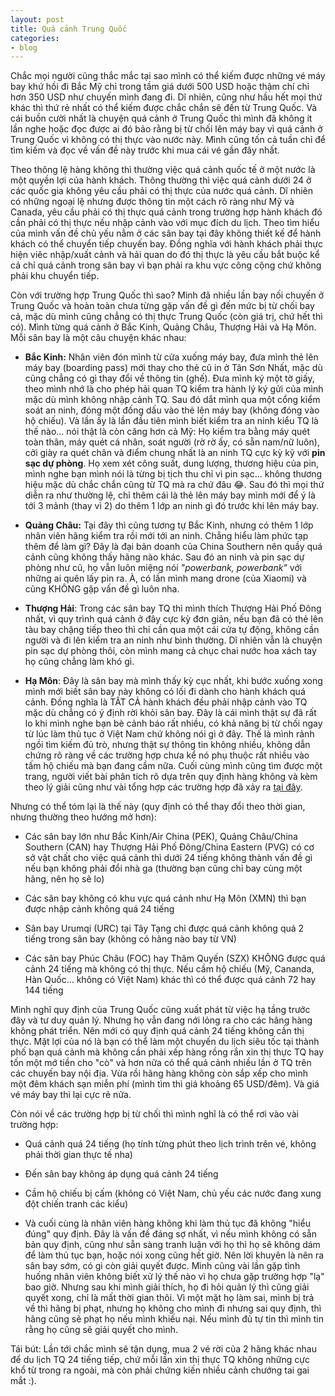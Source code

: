 ```yaml
---
layout: post
title: Quá cảnh Trung Quốc
categories:
- blog
---
```


Chắc mọi người cũng thắc mắc tại sao mình có thể kiếm được những vé máy bay khứ hồi đi Bắc Mỹ chỉ trong tầm giá dưới 500 USD hoặc thậm chí chỉ hơn 350 USD như chuyến mình đang đi. Dĩ nhiên, cũng như hầu hết mọi thứ khác thì thứ rẻ nhất có thể kiếm được chắc chắn sẽ đến từ Trung Quốc. Và cái buồn cười nhất là chuyện quá cảnh ở Trung Quốc thì mình đã không ít lần nghe hoặc đọc được ai đó bảo rằng bị từ chối lên máy bay vì quá cảnh ở Trung Quốc vì không có thị thực vào nước này. Mình cũng tốn cả tuần chỉ để tìm kiếm và đọc về vấn đề này trước khi mua cái vé gần đây nhất. 

Theo thông lệ hàng không thì thường việc quá cảnh quốc tế ở một nước là một quyền lợi của hành khách. Thông thường thì việc quá cảnh dưới 24 ở các quốc gia không yêu cầu phải có thị thực của nước quá cảnh. Dĩ nhiên có những ngoại lệ nhưng được thông tin một cách rõ ràng như Mỹ và Canada, yêu cầu phải có thị thực quá cảnh trong trường hợp hành khách đó cần phải có thị thực nếu nhập cảnh vào với mục đích du lịch. Theo tìm hiểu của mình vấn đề chủ yếu nằm ở các sân bay tại đây không thiết kế để hành khách có thể chuyển tiếp chuyến bay. Đồng nghĩa với hành khách phải thực hiện viêc nhập/xuất cảnh và hải quan do đó thị thực là yêu cầu bắt buộc kể cả chỉ quá cảnh trong sân bay vì bạn phải ra khu vực công cộng chứ không phải khu chuyển tiếp.

Còn với trường hợp Trung Quốc thì sao? Mình đã nhiều lần bay nối chuyến ở Trung Quốc và hoàn toàn chưa từng gặp vấn đề gì đến mức bị từ chối bay cả, mặc dù mình cũng chẳng có thị thực Trung Quốc (còn giá trị, chứ hết thì có). Mình từng quá cảnh ở Bắc Kinh, Quảng Châu, Thượng Hải và Hạ Môn. Mỗi sân bay là một câu chuyện khác nhau:

- **Bắc Kinh:** Nhân viên đón mình từ cửa xuống máy bay, đưa mình thẻ lên máy bay (boarding pass) mới thay cho thẻ cũ in ở Tân Sơn Nhất, mặc dù cũng chẳng có gì thay đổi về thông tin (ghế). Đưa mình ký một tờ giấy, theo mình nhớ là cho phép hải quan TQ kiểm tra hành lý ký gửi của mình mặc dù mình không nhập cảnh TQ. Sau đó dắt mình qua một cổng kiểm soát an ninh, đóng một đống dấu vào thẻ lên máy bay (không đóng vào hộ chiếu). Và lần ấy là lần đầu tiên mình biết kiểm tra an ninh kiểu TQ là thế nào... nói thật là còn căng hơn cả Mỹ: Họ kiểm tra bằng máy quét toàn thân, máy quét cá nhân, soát người (rờ rờ ấy, có sẵn nam/nữ luôn), cởi giày ra quét chân và điểm chung nhất là an ninh TQ cực kỳ kỹ với **pin sạc dự phòng**. Họ xem xét công suất, dung lượng, thương hiệu của pin, mình nghe bạn mình nói là từng bị tịch thu chỉ vì pin sạc... không thương hiệu mặc dù chắc chắn cũng từ TQ mà ra chứ đâu 😂. Sau đó thì mọi thứ diễn ra như thường lệ, chỉ thêm cái là thẻ lên máy bay mình mới để ý là tới 3 mảnh (thay vì 2) do thêm 1 lớp an ninh gì đó trước khi lên máy bay.

- **Quảng Châu:** Tại đây thì cũng tương tự Bắc Kinh, nhưng có thêm 1 lớp nhân viên hãng kiểm tra rồi mới tới an ninh. Chẳng hiểu làm phức tạp thêm để làm gì? Đây là đại bản doanh của China Southern nên quầy quá cảnh cũng không thấy hãng nào khác. Sau đó an ninh và pin sạc dự phòng như cũ, họ vẫn luôn miệng nói *"powerbank, powerbank"* với những ai quên lấy pin ra. À, có lần mình mang drone (của Xiaomi) và cũng KHÔNG gặp vấn đề gì luôn nha.

- **Thượng Hải**: Trong các sân bay TQ thì mình thích Thượng Hải Phố Đông nhất, vì quy trình quá cảnh ở đây cực kỳ đơn giản, nếu bạn đã có thẻ lên tàu bay chặng tiếp theo thì chỉ cần qua một cái cửa tự động, không cần người và đi lên kiểm tra an ninh như bình thường. Dĩ nhiên vẫn là chuyện pin sạc dự phòng thôi, còn mình mang cả chục chai nước hoa xách tay họ cũng chẳng làm khó gì.

- **Hạ Môn**: Đây là sân bay mà mình thấy kỳ cục nhất, khi bước xuống xong mình mới biết sân bay này không có lối đi dành cho hành khách quá cảnh. Đồng nghĩa là TẤT CẢ hành khách đều phải nhập cảnh vào TQ mặc dù chẳng có ý định rời khỏi sân bay. Đây là cái mình thật sự đã rất lo khi mình nghe bạn bè cảnh báo rất nhiều, có khả năng bị từ chối ngay từ lúc làm thủ tục ở Việt Nam chứ không nói gì ở đây. Thế là mình rảnh ngồi tìm kiếm đủ trò, nhưng thật sự thông tin không nhiều, không dẫn chứng rõ ràng về các trường hợp chưa kể nó phụ thuộc rất nhiều vào tấm hộ chiếu mà bạn đang cầm nữa. Cuối cùng mình cũng tìm được một trang, người viết bài phân tích rõ dựa trên quy định hàng không và kèm theo lý giải cũng như vài tổng hợp các trường hợp đã xảy ra [tại đây](https://www.flyertalk.com/forum/china/708095-china-24-72-144-hour-transit-without-visa-twov-rules-master-thread-6.html).

Nhưng có thể tóm lại là thế này (quy định có thể thay đổi theo thời gian, nhưng thường theo hướng mở hơn):

- Các sân bay lớn như Bắc Kinh/Air China (PEK), Quảng Châu/China Southern (CAN) hay Thượng Hải Phố Đông/China Eastern (PVG) có cơ sở vật chất cho việc quá cảnh thì dưới 24 tiếng không thành vấn đề gì nếu bạn không phải đổi nhà ga (thường bạn cũng chỉ bay cùng một hãng, nên họ sẽ lo)

- Các sân bay không có khu vực quá cảnh như Hạ Môn (XMN) thì bạn được nhập cảnh không quá 24 tiếng

- Sân bay Urumqi (URC) tại Tây Tạng chỉ được quá cảnh không quá 2 tiếng trong sân bay (không có hãng nào bay từ VN)

- Các sân bay Phúc Châu (FOC) hay Thâm Quyến (SZX) KHÔNG được quá cảnh 24 tiếng mà không có thị thực. Nếu cầm hộ chiếu (Mỹ, Cananda, Hàn Quốc... không có Việt Nam) khác thì có thể được quá cảnh 72 hay 144 tiếng

Mình nghĩ quy định của Trung Quốc cũng xuất phát từ việc hạ tầng trước đây và tư duy quản lý. Nhưng họ vẫn đang nới lỏng ra cho các hãng hàng không phát triển. Nên mới có quy định quá cảnh 24 tiếng không cần thị thực. Mặt lợi của nó là bạn có thể làm một chuyến du lịch siêu tốc tại thành phố bạn quá cảnh mà không cần phải xếp hàng rồng rắn xin thị thực TQ hay tốn một mớ tiền cho "cò" và hơn nữa có thể quá cảnh nhiều lần ở TQ trên các chuyến bay nội địa. Vừa rồi hãng hàng không còn sắp xếp cho mình một đêm khách sạn miễn phí (mình tìm thì giá khoảng 65 USD/đêm). Và giá vé máy bay thì lại cực rẻ nữa.

Còn nói về các trường hợp bị từ chối thì mình nghĩ là có thể rơi vào vài trường hợp:

- Quá cảnh quá 24 tiếng (họ tính từng phút theo lịch trình trên vé, không phải thời gian thực tế nha)

- Đến sân bay không áp dụng quá cảnh 24 tiếng

- Cầm hộ chiếu bị cấm (không có Việt Nam, chủ yếu các nước đang xung đột chiến tranh các kiểu)

- Và cuối cùng là nhân viên hàng không khi làm thủ tục đã không "hiểu đúng" quy định. Đây là vấn đề đáng sợ nhất, vì nếu mình không có sẵn bản quy định, cũng như sẵn sàng tranh luận với họ thì họ sẽ không dám để làm thủ tục bạn, hoặc nói xong cũng hết giờ. Nên lời khuyên là nên ra sân bay sớm, có gì còn giải quyết được. Mình cũng vài lần gặp tình huống nhân viên không biết xử lý thế nào vì họ chưa gặp trường hợp "lạ" bao giờ. Nhưng sau khi mình giải thích, họ đi hỏi quản lý thì cũng giải quyết xong, chỉ là mất thời gian thôi. Vì một mặt họ làm sai, mình bị trả về thì hãng bị phạt, nhưng họ không cho mình đi nhưng sai quy định, thì hãng cũng sẽ phạt họ nếu mình khiếu nại. Nếu mình đủ tự tin thì mình tin rằng họ cũng sẽ giải quyết cho mình. 

Tái bút: Lần tới chắc mình sẽ tận dụng, mua 2 vé rời của 2 hãng khác nhau để du lịch TQ 24 tiếng tiếp, chứ mỗi lần xin thị thực TQ không những cực khổ từ trong ra ngoài, mà còn phải chứng kiến nhiều cảnh chướng tai gai mắt :).
